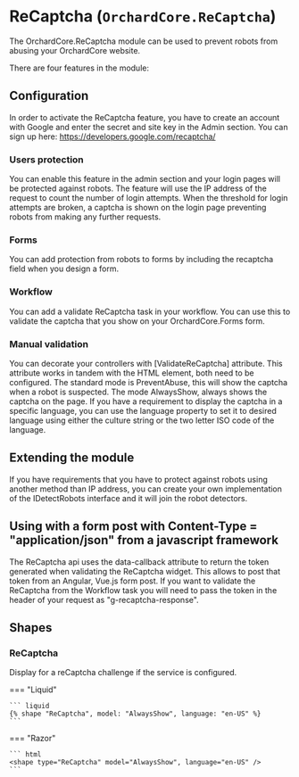 # ReCaptcha (`OrchardCore.ReCaptcha`)

The OrchardCore.ReCaptcha module can be used to prevent robots from abusing your OrchardCore website.

There are four features in the module:

## Configuration

In order to activate the ReCaptcha feature, you have to create an account with Google and enter the secret and site key in the Admin section.
You can sign up here: <https://developers.google.com/recaptcha/>

### Users protection

You can enable this feature in the admin section and your login pages will be protected against robots.
The feature will use the IP address of the request to count the number of login attempts.
When the threshold for login attempts are broken, a captcha is shown on the login page preventing robots from making any further requests.

### Forms

You can add protection from robots to forms by including the recaptcha field when you design a form.

### Workflow

You can add a validate ReCaptcha task in your workflow.
You can use this to validate the captcha that you show on your OrchardCore.Forms form.

### Manual validation

You can decorate your controllers with [ValidateReCaptcha] attribute.
This attribute works in tandem with the <recaptcha /> HTML element, both need to be configured.
The standard mode is PreventAbuse, this will show the captcha when a robot is suspected.
The mode AlwaysShow, always shows the captcha on the page.
If you have a requirement to display the captcha in a specific language, you can use the language property to set it to desired language using either the culture string or the two letter ISO code of the language.

## Extending the module

If you have requirements that you have to protect against robots using another method than IP address,
you can create your own implementation of the IDetectRobots interface and it will join the robot detectors.

## Using with a form post with Content-Type = "application/json" from a javascript framework

The ReCaptcha api uses the data-callback attribute to return the token generated when validating the ReCaptcha widget. This allows to post that token from an Angular, Vue.js form post. If you want to validate the ReCaptcha from the Workflow task you will need to pass the token in the header of your request as "g-recaptcha-response".

## Shapes

### ReCaptcha

Display for a reCaptcha challenge if the service is configured.

=== "Liquid"

    ``` liquid
    {% shape "ReCaptcha", model: "AlwaysShow", language: "en-US" %}
    ```

=== "Razor"

    ``` html
    <shape type="ReCaptcha" model="AlwaysShow", language="en-US" />
    ```
